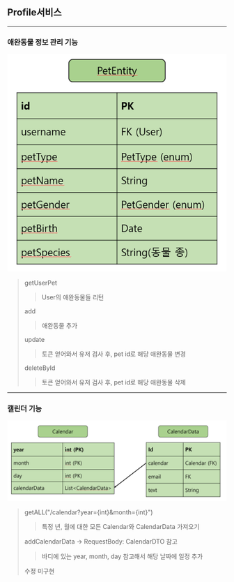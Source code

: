 ## Profile서비스

---
### 애완동물 정보 관리 기능
![img_3.png](img_3.png)
> getUserPet
> > User의 애완동물들 리턴
>
> add
> > 애완동물 추가
> 
> update
> > 토큰 얻어와서 유저 검사 후, pet id로 해당 애완동물 변경
> 
> deleteById
> > 토큰 얻어와서 유저 검사 후, pet id로 해당 애완동물 삭제





---
### 캘린더 기능
![img_2.png](img_2.png)

> getALL("/calendar?year={int}&month={int}")
> > 특정 년, 월에 대한 모든 Calendar와 CalendarData 가져오기
>
> addCalendarData -> RequestBody: CalendarDTO 참고
> > 바디에 있는 year, month, day 참고해서 해당 날짜에 일정 추가
> 
> 수정 미구현